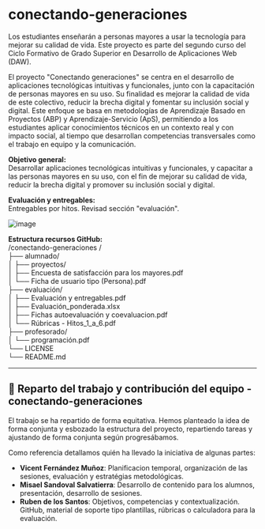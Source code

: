 # conectando-generaciones
Los estudiantes enseñarán a personas mayores a usar la tecnología para mejorar su calidad de vida. Este proyecto es parte del segundo curso del Ciclo Formativo de Grado Superior en Desarrollo de Aplicaciones Web (DAW).

El proyecto "Conectando generaciones" se centra en el desarrollo de aplicaciones tecnológicas intuitivas y funcionales, junto con la capacitación de personas mayores en su uso. Su finalidad es mejorar la calidad de vida de este colectivo, reducir la brecha digital y fomentar su inclusión social y digital. Este enfoque se basa en metodologías de Aprendizaje Basado en Proyectos (ABP) y Aprendizaje-Servicio (ApS), permitiendo a los estudiantes aplicar conocimientos técnicos en un contexto real y con impacto social, al tiempo que desarrollan competencias transversales como el trabajo en equipo y la comunicación.

**Objetivo general:**   
Desarrollar aplicaciones tecnológicas intuitivas y funcionales, y capacitar a las personas mayores en su uso, con el fin de mejorar su calidad de vida, reducir la brecha digital y promover su inclusión social y digital.

**Evaluación y entregables:**  
Entregables por hitos. Revisad sección "evaluación".

![image](https://github.com/user-attachments/assets/996f6d30-021e-4078-89dc-6314844ebd1c)

**Estructura recursos GitHub:**  
/conectando-generaciones /  
├── alumnado/  
│   ├── proyectos/  
│   ├── Encuesta de satisfacción para los mayores.pdf  
│   └── Ficha de usuario tipo (Persona).pdf  
├── evaluación/  
│   ├── Evaluación y entregables.pdf  
│   ├── Evaluación_ponderada.xlsx  
│   ├── Fichas autoevaluación y coevaluacion.pdf  
│   └── Rúbricas - Hitos_1_a_6.pdf  
├── profesorado/  
│   └── programación.pdf  
└── LICENSE  
└── README.md  

--------------------------------------------------------------------------------------------------------------  

## 👥 Reparto del trabajo y contribución del equipo - conectando-generaciones

El trabajo se ha repartido de forma equitativa. Hemos planteado la idea de forma conjunta y esbozado la estructura del proyecto, repartiendo tareas y ajustando de forma conjunta según progresábamos. 

Como referencia detallamos quién ha llevado la iniciativa de algunas partes:

- **Vicent Fernández Muñoz**: Planificacion temporal, organización de las sesiones, evaluación y estratégias metodológicas.   
- **Misael Sandoval Salvatierra**: Desarrollo de contenido para los alumnos, presentación, desarrollo de sesiones.
- **Ruben de los Santos**: Objetivos, competencias y contextualización. GitHub, material de soporte tipo plantillas, rúbricas o calculadora para la evaluación.  

